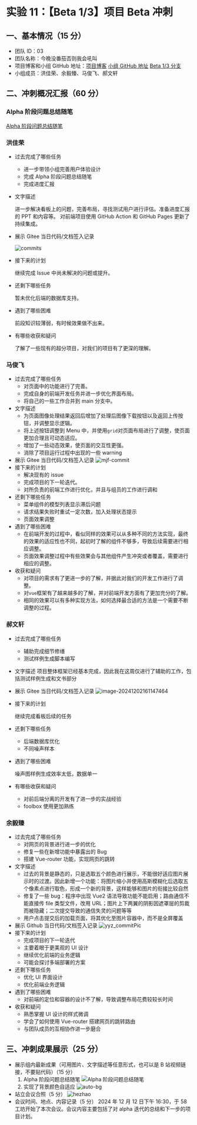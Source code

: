 # 实验 11：【Beta 1/3】项目 Beta 冲刺

## 一、基本情况（15 分）

- 团队 ID：03
- 团队名称：今晚没番茄否则我会吼叫
- 项目博客和小组 GitHub 地址：[项目博客](https://no-tomatoes-tonight-or-id-scream.github.io/image-restorer/) [小组 GitHub 地址](https://github.com/no-tomatoes-tonight-or-id-scream/image-restorer) [Beta 1/3 分支](https://github.com/no-tomatoes-tonight-or-id-scream/image-restorer/tree/beta-1/3)
- 小组成员：洪佳荣、余毅臻、马俊飞、郝文轩

## 二、冲刺概况汇报（60 分）

### Alpha 阶段问题总结随笔

[Alpha 阶段问题总结随笔](https://no-tomatoes-tonight-or-id-scream.github.io/image-restorer/blog/Alpha%20%E9%98%B6%E6%AE%B5%E9%97%AE%E9%A2%98%E6%80%BB%E7%BB%93%E9%9A%8F%E7%AC%94.html)

### 洪佳荣

- 过去完成了哪些任务
  - 进一步带领小组完善用户体验设计
  - 完成 Alpha 阶段问题总结随笔
  - 完成进度汇报
- 文字描述

  进一步解决看板上的问题，完善布局，寻找测试用户进行评估。准备进度汇报的 PPT 和内容等。
  对前端项目使用 GitHub Action 和 GitHub Pages 更新了持续集成。

- 展示 Gitee 当日代码/文档签入记录

  ![commits](assets/image.png)

- 接下来的计划

  继续完成 Issue 中尚未解决的问题或提升。

- 还剩下哪些任务

  暂未优化后端的数据库支持。

- 遇到了哪些困难

  前段知识较薄弱，有时候效果做不出来。

- 有哪些收获和疑问

  了解了一些现有的超分项目，对我们的项目有了更深的理解。

### 马俊飞

- 过去完成了哪些任务
  - 对页面中的功能进行了完善。
  - 完成自身的前端开发任务并进一步优化界面布局。
  - 将自己的一些工作合并到 main 分支中。
- 文字描述
  - 为页面图像处理结果返回后增加了处理后图像下载按钮以及返回上传按钮，并调整显示逻辑。
  - 将上述按钮调整到 Menu 中，并使用`grid`对页面布局进行了调整，使页面更加合理且可动态适应。
  - 增加了一些动态效果，使页面的交互性更强。
  - 消除了项目运行过程中出现的一些 warning
- 展示 Gitee 当日代码/文档签入记录
  ![mjf-commit](assets/2024-12-1-mjf.png)
- 接下来的计划
  - 解决现有的 issue
  - 完成项目的下一轮迭代。
  - 对所负责的前端工作进行优化，并且与组员的工作进行调和
- 还剩下哪些任务
  - 菜单组件的模型列表显示滞后问题
  - 请求结果失败时重试一定次数，加入处理状态提示
  - 页面效果调整
- 遇到了哪些困难
  - 在前端开发的过程中，看似同样的效果可以从多种不同的方法实现，最终的效果的适应性也不同，起初时了解的组件不够多，导致后续需要进行相应调整。
  - 页面效果调整过程中有些效果会与其他组件产生冲突或者覆盖，需要进行相应的调整。
- 收获和疑问
  - 对项目的需求有了更进一步的了解，并据此对我们的开发工作进行了调整。
  - 对`vue`框架有了越来越多的了解，并对前端开发方面有了更加充分的了解。
  - 相同的效果可以有多种实现方法，如何选择最合适的方法是一个需要不断调整的过程。

### 郝文轩

- 过去完成了哪些任务
  
  + 辅助完成细节修缮
  + 测试样例生成脚本编写
- 文字描述
  项目整体框架已经基本完成，因此我在这周仅进行了辅助的工作，包括测试样例生成和文书部分
- 展示 Gitee 当日代码/文档签入记录
  ![image-20241202161147464](https://image-host-mooliht.oss-cn-beijing.aliyuncs.com/img/image-20241202161147464.png)
- 接下来的计划
  
  继续完成看板后续的任务
- 还剩下哪些任务
  
  + 后端数据库优化
  + 不同噪声样本
- 遇到了哪些困难
  
  噪声图样例生成效率太低，数据单一
- 有哪些收获和疑问
  - 对前后端分离的开发有了进一步的实战经验
  - foolbox 使用更加熟练

### 余毅臻

- 过去完成了哪些任务
  - 对网页的背景进行进一步的优化
  - 修复一些在新增功能中暴露出的 Bug
  - 搭建 Vue-router 功能，实现网页的跳转
- 文字描述
  - 过去的背景是静态的，只是选取五个颜色进行展示，不能很好适应图片展示时的过渡。因此新增一个功能：将图片缩小并使用高斯模糊化后选取五个像素点进行取色，形成一个新的背景，这样能够和图片的衔接比较自然
  - 修复了一些 bug：程序中出现 Vue2 语法导致功能不能启用；路由通信不能直接传 file 类型文件，改用 URL；图片上下两翼的阴影因遮罩层的剪裁而被隐藏；二次提交导致的通信失灵的问题等等
  - 用户点击提交后的加载页面，将其优化至图片容器中，而不是全屏覆盖
- 展示 Github 当日代码/文档签入记录
  ![yyz_commitPic](assets/2024-12-2-11-30-00.png)
- 接下来的计划
  - 完成项目的下一轮迭代
  - 主要着眼于更美观的 UI 设计
  - 继续优化前端的业务逻辑
  - 可能会探讨多端部署的方案
- 还剩下哪些任务
  - 优化 UI 界面设计
  - 优化前端业务逻辑
- 遇到了哪些困难
  - 对前端的定位和容器的设计不了解，导致调整布局花费较较长时间
- 收获和疑问
  - 熟悉掌握 UI 设计的样式微调
  - 学会了如何使用 Vue-router 搭建网页的跳转路由
  - 与团队成员的互相协作进一步磨合

## 三、冲刺成果展示（25 分）

- 展示组内最新成果（可用图片、文字描述等任意形式，也可以是 B 站视频链接，不要贴代码）（15 分）
  1. Alpha 阶段问题总结随笔
      ![Alpha 阶段问题总结随笔](assets/alpha.png)
  2. 实现了背景颜色自适应
      ![auto-bg](assets/auto-bg.png)
- 站立会议合照（5 分）
  ![hezhao](assets/044ECC78-60FC-489D-A3A9-10F1B618833E_1_105_c.jpeg)
- 会议时间、地点、内容记录（5 分）
  2024 年 12 月 12 日下午 16:30，于 58 工坊开始了本次会议。会议内容主要包括了对 alpha 迭代的总结和下一步的项目计划。
